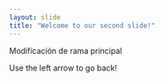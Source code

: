 ```yaml
---
layout: slide
title: "Welcome to our second slide!"
---
```

Modificación de rama principal

Use the left arrow to go back!
